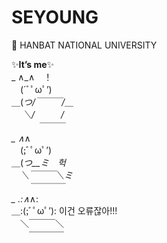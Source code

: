 <h1 class="code-line" data-line-start=0 data-line-end=1 ><a id="SEYOUNG_HAN1_0"></a><strong>SEYOUNG</strong></h1>
<p class="has-line-data" data-line-start="2" data-line-end="18">🏫 HANBAT NATIONAL UNIVERSITY<br>

  ✨<strong>It’s me</strong>✨<br>
_   ∧_∧　！<br>
　(´ﾞﾟωﾟ’)<br>
＿(_つ/￣￣￣/＿<br>
　 ＼/　　　/<br>
　　　￣￣￣<br>
_  ∧_∧<br>
　(;ﾞﾟωﾟ’)<br>
＿(_つ__ミ　헉<br>
　＼￣￣￣＼ミ<br>
　　￣￣￣￣<br>
_  .:∧_∧:<br>
＿:(;ﾞﾟωﾟ’):   이건 오류잖아!!!<br>
　＼￣￣￣＼<br>
　　￣￣￣￣</p>
